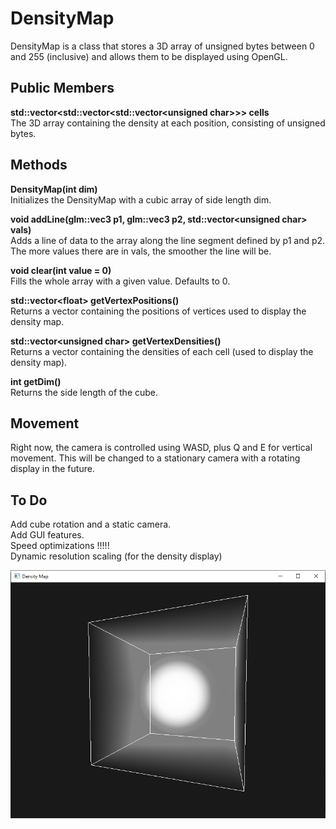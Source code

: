 # DensityMap

DensityMap is a class that stores a 3D array of unsigned bytes between 0 and 255 (inclusive) and allows them to be displayed using OpenGL.

## Public Members

<b>std::vector&lt;std::vector&lt;std::vector&lt;unsigned char&gt;&gt;&gt; cells</b>  
The 3D array containing the density at each position, consisting of unsigned bytes.

## Methods

<b>DensityMap(int dim)</b>  
Initializes the DensityMap with a cubic array of side length dim.

<b>void addLine(glm::vec3 p1, glm::vec3 p2, std::vector&lt;unsigned char&gt; vals)</b>  
Adds a line of data to the array along the line segment defined by p1 and p2.
The more values there are in vals, the smoother the line will be.

<b>void clear(int value = 0)</b>  
Fills the whole array with a given value. Defaults to 0.

<b>std::vector&lt;float&gt; getVertexPositions()</b>  
Returns a vector containing the positions of vertices used to display the density map.

<b>std::vector&lt;unsigned char&gt; getVertexDensities()</b>  
Returns a vector containing the densities of each cell (used to display the density map).

<b>int getDim()</b>  
Returns the side length of the cube.

## Movement

Right now, the camera is controlled using WASD, plus Q and E for vertical movement. This will be changed to a stationary camera with a rotating display in the future.

## To Do

Add cube rotation and a static camera.  
Add GUI features.  
Speed optimizations !!!!!  
Dynamic resolution scaling (for the density display)  

![The image is in the images folder](https://github.com/ethanlipson/DensityMap/raw/master/images/sphere.png "Sphere demo")
